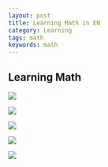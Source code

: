 ```yaml
---
layout: post
title: Learning Math in EN
category: Learning
tags: math
keywords: math
---
```


## Learning Math
![](/public/img/learning/Math/Math.png)

![](/public/img/learning/Math/Numbers.png)

![](/public/img/learning/Math/Algebra.png)

![](/public/img/learning/Math/Geometry.png)

![](/public/img/learning/Math/P%26S.png)